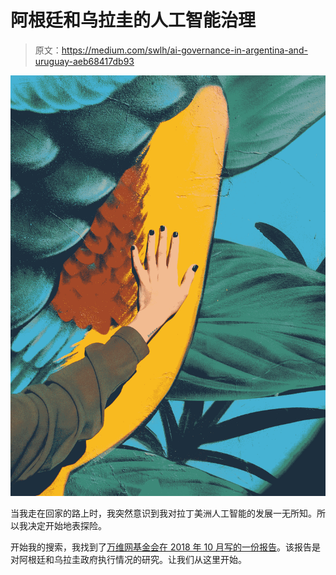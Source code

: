 # 阿根廷和乌拉圭的人工智能治理

> 原文：<https://medium.com/swlh/ai-governance-in-argentina-and-uruguay-aeb68417db93>

![](img/1a2b2f8768f08598322a897e13a8cbbb.png)

当我走在回家的路上时，我突然意识到我对拉丁美洲人工智能的发展一无所知。所以我决定开始地表探险。

开始我的搜索，我找到了[万维网基金会在 2018 年 10 月写的一份报告](http://webfoundation.org/docs/2018/09/WF_AI-in-LA_Report_Screen_AW.pdf)。该报告是对阿根廷和乌拉圭政府执行情况的研究。让我们从这里开始。